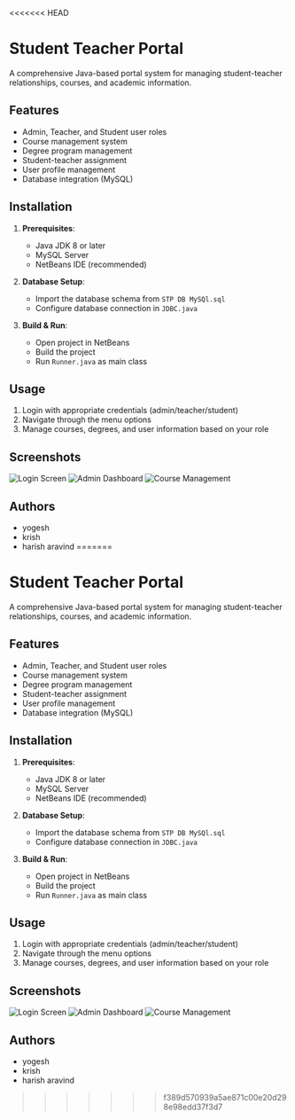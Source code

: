 <<<<<<< HEAD
# Student Teacher Portal

A comprehensive Java-based portal system for managing student-teacher relationships, courses, and academic information.

## Features

- Admin, Teacher, and Student user roles
- Course management system
- Degree program management
- Student-teacher assignment
- User profile management
- Database integration (MySQL)

## Installation

1. **Prerequisites**:
   - Java JDK 8 or later
   - MySQL Server
   - NetBeans IDE (recommended)

2. **Database Setup**:
   - Import the database schema from `STP DB MySQl.sql`
   - Configure database connection in `JDBC.java`

3. **Build & Run**:
   - Open project in NetBeans
   - Build the project
   - Run `Runner.java` as main class

## Usage

1. Login with appropriate credentials (admin/teacher/student)
2. Navigate through the menu options
3. Manage courses, degrees, and user information based on your role

## Screenshots

![Login Screen](Screenshots/1.png)
![Admin Dashboard](Screenshots/2.jpg)
![Course Management](Screenshots/3.png)

## Authors

- yogesh
- krish  
- harish aravind
=======
# Student Teacher Portal

A comprehensive Java-based portal system for managing student-teacher relationships, courses, and academic information.

## Features

- Admin, Teacher, and Student user roles
- Course management system
- Degree program management
- Student-teacher assignment
- User profile management
- Database integration (MySQL)

## Installation

1. **Prerequisites**:
   - Java JDK 8 or later
   - MySQL Server
   - NetBeans IDE (recommended)

2. **Database Setup**:
   - Import the database schema from `STP DB MySQl.sql`
   - Configure database connection in `JDBC.java`

3. **Build & Run**:
   - Open project in NetBeans
   - Build the project
   - Run `Runner.java` as main class

## Usage

1. Login with appropriate credentials (admin/teacher/student)
2. Navigate through the menu options
3. Manage courses, degrees, and user information based on your role

## Screenshots

![Login Screen](Screenshots/1.png)
![Admin Dashboard](Screenshots/2.jpg)
![Course Management](Screenshots/3.png)

## Authors

- yogesh
- krish  
- harish aravind
>>>>>>> f389d570939a5ae871c00e20d298e98edd37f3d7
